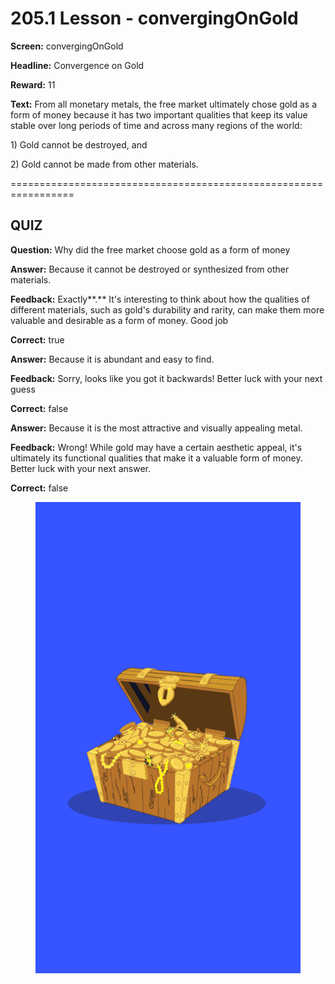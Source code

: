 # 205.1 Lesson - convergingOnGold

**Screen:** convergingOnGold

**Headline:** Convergence on Gold

**Reward:** 11

**Text:** From all monetary metals, the free market ultimately chose gold as a form of money because it has two important qualities that keep its value stable over long periods of time and across many regions of the world:

1\) Gold cannot be destroyed, and

2\) Gold cannot be made from other materials.


=================================================================

## QUIZ

**Question:** Why did the free market choose gold as a form of money


**Answer:** Because it cannot be destroyed or synthesized from other materials.

**Feedback:** Exactly**.** It&#x27;s interesting to think about how the qualities of different materials, such as gold&#x27;s durability and rarity, can make them more valuable and desirable as a form of money. Good job

**Correct:** true

**Answer:** Because it is abundant and easy to find.

**Feedback:** Sorry, looks like you got it backwards! Better luck with your next guess

**Correct:** false

**Answer:** Because it is the most attractive and visually appealing metal.

**Feedback:** Wrong! While gold may have a certain aesthetic appeal, it&#x27;s ultimately its functional qualities that make it a valuable form of money. Better luck with your next answer.

**Correct:** false


<figure><img src="../.gitbook/assets/205-01.png" alt=""><figcaption></figcaption></figure>


